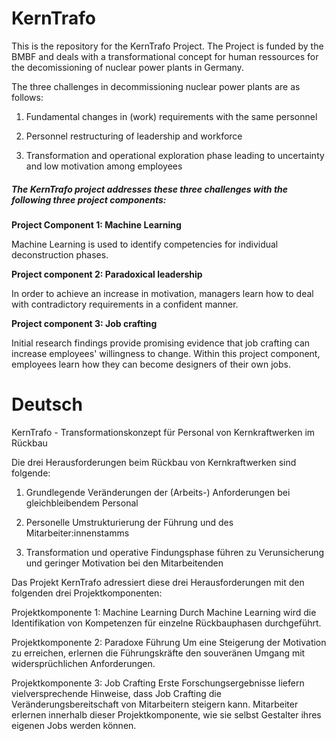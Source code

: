 # KernTrafo
This is the repository for the KernTrafo Project. 
The Project is funded by the BMBF and deals with a transformational concept for human ressources for the decomissioning of nuclear power plants in Germany.

The three challenges in decommissioning nuclear power plants are as follows:

1. Fundamental changes in (work) requirements with the same personnel

2. Personnel restructuring of leadership and workforce

3. Transformation and operational exploration phase leading to uncertainty and low motivation among employees


##### The KernTrafo project addresses these three challenges with the following three project components:

**Project Component 1: Machine Learning**

Machine Learning is used to identify competencies for individual deconstruction phases.

**Project component 2: Paradoxical leadership**

In order to achieve an increase in motivation, managers learn how to deal with contradictory requirements in a confident manner.

**Project component 3: Job crafting**

Initial research findings provide promising evidence that job crafting can increase employees' willingness to change. Within this project component, employees learn how they can become designers of their own jobs.


# Deutsch
KernTrafo - Transformationskonzept für Personal von Kernkraftwerken im Rückbau

Die drei Herausforderungen beim Rückbau von Kernkraftwerken sind folgende:

1. Grundlegende Veränderungen der (Arbeits-) Anforderungen bei gleichbleibendem Personal

2. Personelle Umstrukturierung der Führung und des Mitarbeiter:innenstamms

3. Transformation und operative Findungsphase führen zu Verunsicherung und geringer Motivation bei den Mitarbeitenden


Das Projekt KernTrafo adressiert diese drei Herausforderungen mit den folgenden drei Projektkomponenten:

Projektkomponente 1: Machine Learning
Durch Machine Learning wird die Identifikation von Kompetenzen für einzelne Rückbauphasen durchgeführt.

Projektkomponente 2: Paradoxe Führung
Um eine Steigerung der Motivation zu erreichen, erlernen die Führungskräfte den souveränen Umgang mit widersprüchlichen Anforderungen.

Projektkomponente 3: Job Crafting
Erste Forschungsergebnisse liefern vielversprechende Hinweise, dass Job Crafting die Veränderungsbereitschaft von Mitarbeitern steigern kann. Mitarbeiter erlernen innerhalb dieser Projektkomponente, wie sie selbst Gestalter ihres eigenen Jobs werden können. 
